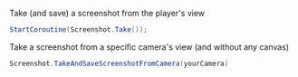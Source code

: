 Take (and save) a screenshot from the player's view
```cs
StartCoroutine(Screenshot.Take());
```

Take a screenshot from a specific camera's view (and without any canvas)
```cs
Screenshot.TakeAndSaveScreenshotFromCamera(yourCamera)
```

